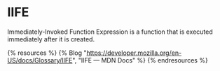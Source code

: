 # IIFE

Immediately-Invoked Function Expression is a function that is executed immediately after it is created.

{% resources %}
  {% Blog "https://developer.mozilla.org/en-US/docs/Glossary/IIFE", "IIFE — MDN Docs" %}
{% endresources %}
